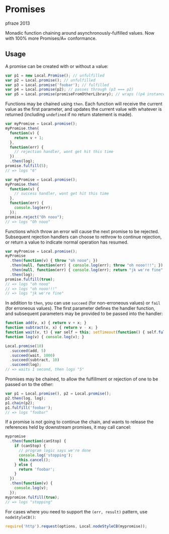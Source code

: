 Promises
========

pfraze 2013


Monadic function chaining around asynchronously-fulfilled values. Now with 100% more Promises/A+ conformance.

## Usage

A promise can be created with or without a value:

```javascript
var p1 = new Local.Promise(); // unfulfilled
var p2 = Local.promise(); // unfulfilled
var p3 = Local.promise('foobar'); // fulfilled
var p4 = Local.promise(p2); // passes through (p3 === p2)
var p5 = Local.promise(promiseFromOtherLibrary); // wraps ((p4 instanceof Local.Promise) === true)
```

Functions may be chained using `then`. Each function will receive the current value as the first parameter, and updates the current value with whatever is returned (including `undefined` if no return statement is made).

```javascript
var myPromise = Local.promise();
myPromise.then(
  function(v) {
    return v + 1;
  },
  function(err) {
    // rejection handler, wont get hit this time
  })
  .then(log);
promise.fulfill(5);
// => logs "6"

var myPromise = Local.promise();
myPromise.then(
  function(v) {
    // success handler, wont get hit this time
  },
  function(err) {
    console.log(err);
  });
promise.reject("Oh nooo");
// => logs "Oh nooo"
```

Functions which throw an error will cause the next promise to be rejected. Subsequent rejection handlers can choose to rethrow to continue rejection, or return a value to indicate normal operation has resumed.

```javascript
var myPromise = Local.promise();
myPromise
  .then(function(v) { throw "oh nooo"; })
  .then(null, function(err) { console.log(err); throw "oh nooo!!!"; })
  .then(null, function(err) { console.log(err); return "jk we're fine"; })
  .then(log);
promise.fulfill(true);
// => logs "oh nooo"
// => logs "oh nooo!!!"
// => logs "jk we're fine"
```

In addition to `then`, you can use `succeed` (for non-erroneous values) or `fail` (for erroneous values). The first parameter defines the handler function, and subsequent parameters may be provided to be passed into the handler:

```javascript
function add(v, x) { return v + x; }
function subtract(v, x) { return v - x; }
function wait(v, t) { var self = this; setTimeout(function() { self.fulfill(v); }, t); }
function log(v) { console.log(v); }

Local.promise(10)
  .succeed(add, 5)
  .succeed(wait, 1000)
  .succeed(subtract, 10)
  .succeed(log);
// => waits 1 second, then logs "5"
```

Promises may be chained, to allow the fulfillment or rejection of one to be passed on to the other:

```javascript
var p1 = Local.promise(), p2 = Local.promise();
p2.then(log, log);
p1.chain(p2);
p1.fulfill('foobar');
// => logs "foobar"
```

If a promise is not going to continue the chain, and wants to release the references held by downstream promises, it may call cancel:

```javascript
mypromise
  .then(function(canStop) {
    if (canStop) {
      // program logic says we're done
      console.log('stopping');
      this.cancel();
    } else {
      return 'foobar';
    }
  })
  .then(function(v) {
    console.log(v);
  });
mypromise.fulfill(true);
// => logs "stopping"
```

For cases where you need to support the `(err, result)` pattern, use `nodeStyleCB()`:

```javascript
require('http').request(options, Local.nodeStyleCB(mypromise));
```